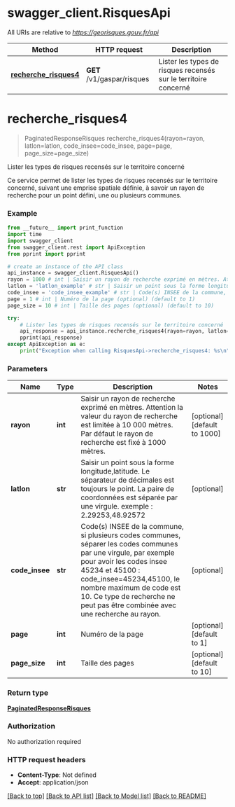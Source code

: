 # swagger_client.RisquesApi

All URIs are relative to *https://georisques.gouv.fr/api*

Method | HTTP request | Description
------------- | ------------- | -------------
[**recherche_risques4**](RisquesApi.md#recherche_risques4) | **GET** /v1/gaspar/risques | Lister les types de risques recensés sur le territoire concerné

# **recherche_risques4**
> PaginatedResponseRisques recherche_risques4(rayon=rayon, latlon=latlon, code_insee=code_insee, page=page, page_size=page_size)

Lister les types de risques recensés sur le territoire concerné

Ce service permet de lister les types de risques recensés sur le territoire concerné, suivant une emprise spatiale définie, à  savoir un rayon de recherche pour un point défini, une ou plusieurs communes.

### Example
```python
from __future__ import print_function
import time
import swagger_client
from swagger_client.rest import ApiException
from pprint import pprint

# create an instance of the API class
api_instance = swagger_client.RisquesApi()
rayon = 1000 # int | Saisir un rayon de recherche exprimé en mètres. Attention la valeur du rayon de recherche est limitée à  10 000 mètres. Par défaut le rayon de recherche est fixé à  1000 mètres. (optional) (default to 1000)
latlon = 'latlon_example' # str | Saisir un point sous la forme longitude,latitude. Le séparateur de décimales est toujours le point. La paire de coordonnées est séparée par une virgule. exemple : 2.29253,48.92572 (optional)
code_insee = 'code_insee_example' # str | Code(s) INSEE de la commune, si plusieurs codes communes, séparer les codes communes par une virgule, par exemple pour avoir les codes insee 45234 et 45100 : code_insee=45234,45100, le nombre maximum de code est 10. Ce type de recherche ne peut pas être combinée avec une recherche au rayon. (optional)
page = 1 # int | Numéro de la page (optional) (default to 1)
page_size = 10 # int | Taille des pages (optional) (default to 10)

try:
    # Lister les types de risques recensés sur le territoire concerné
    api_response = api_instance.recherche_risques4(rayon=rayon, latlon=latlon, code_insee=code_insee, page=page, page_size=page_size)
    pprint(api_response)
except ApiException as e:
    print("Exception when calling RisquesApi->recherche_risques4: %s\n" % e)
```

### Parameters

Name | Type | Description  | Notes
------------- | ------------- | ------------- | -------------
 **rayon** | **int**| Saisir un rayon de recherche exprimé en mètres. Attention la valeur du rayon de recherche est limitée à  10 000 mètres. Par défaut le rayon de recherche est fixé à  1000 mètres. | [optional] [default to 1000]
 **latlon** | **str**| Saisir un point sous la forme longitude,latitude. Le séparateur de décimales est toujours le point. La paire de coordonnées est séparée par une virgule. exemple : 2.29253,48.92572 | [optional] 
 **code_insee** | **str**| Code(s) INSEE de la commune, si plusieurs codes communes, séparer les codes communes par une virgule, par exemple pour avoir les codes insee 45234 et 45100 : code_insee&#x3D;45234,45100, le nombre maximum de code est 10. Ce type de recherche ne peut pas être combinée avec une recherche au rayon. | [optional] 
 **page** | **int**| Numéro de la page | [optional] [default to 1]
 **page_size** | **int**| Taille des pages | [optional] [default to 10]

### Return type

[**PaginatedResponseRisques**](PaginatedResponseRisques.md)

### Authorization

No authorization required

### HTTP request headers

 - **Content-Type**: Not defined
 - **Accept**: application/json

[[Back to top]](#) [[Back to API list]](../README.md#documentation-for-api-endpoints) [[Back to Model list]](../README.md#documentation-for-models) [[Back to README]](../README.md)

